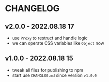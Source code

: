 # CHANGELOG

## v2.0.0 - 2022.08.18 17
* use `Proxy` to restruct and handle logic
* we can operate CSS variables like `Object` now


## v1.0.0 - 2022.08.18 15
* tweak all files for publishing to npm
* start use `CHANGLOG.md` since version `v1.0.0`
